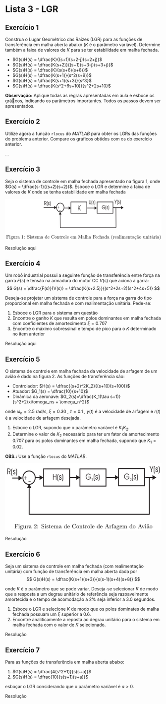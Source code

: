 # Lista 3 - LGR

## Exercício 1
Construa o Lugar Geométrico das Raízes (LGR) para as funções de transferência em malha
aberta abaixo ($K$ é o parâmetro variável). Determine também a faixa de valores de $K$ para se ter estabilidade em malha fechada.

- $G(s)H(s) = \dfrac{K}{(s+1)(s+2-j)(s+2+j)}$
- $G(s)H(s) = \dfrac{K(s+2)}{(s+1)(s+3-j)(s+3+j)}$
- $G(s)H(s) = \dfrac{K}{s(s+6)(s+8)}$
- $G(s)H(s) = \dfrac{K(s+1)}{s^2(s+9)}$
- $G(s)H(s) = \dfrac{K(s+1)(s+3)}{s^3}$
- $G(s)H(s) = \dfrac{K(s^2+6s+10)}{s^2+2s+10}$

**Observação:** Aplique todas as regras apresentadas em aula e esboce os grácos, indicando os parâmetros importantes. Todos os passos devem ser apresentados.

## Exercício 2
Utilize agora a função `rlocus` do *MATLAB* para obter os LGRs das funções do problema
anterior. Compare os gráficos obtidos com os do exercício anterior.

...

## Exercício 3
Seja o sistema de controle em malha fechada apresentado na figura 1, onde $G(s) = \dfrac{s-1}{(s+2)(s+2)}$. Esboce o LGR e determine a faixa de valores de $K$ onde se tenha estabilidade em malha fechada

<p align="center">
<img src="./img/fig1.png" alt="Sistema de controle em MF (realim. unitparia)" width="600"/>
</p>

Resolução aqui

## Exercício 4
Um robô industrial possui a seguinte função de transferência entre força na garra $F(s)$ e tensão na armadura do motor CC $V(s)$ que aciona a garra:
$$
G(s) = \dfrac{F(s)}{V(s)} = \dfrac{K(s+2.5)}{(s^2+2s+2)(s^2+4s+5)}
$$

Deseja-se projetar um sistema de controle para a força na garra do tipo proporcional em malha fechada e com realimentação unitária. Pede-se:
1. Esboce o LGR para o sistema em questão
2. Encontre o ganho $K$ que resulta em polos dominantes em malha fechada com coeficientes de amortecimento $\xi = 0.707$
3. Encontre o máximo sobressinal e tempo de pico para o $K$ determinado no item anterior

Resolução aqui

## Exercício 5
O sistema de controle em malha fechada da velocidade de arfagem de um avião é dado na figura 2. As funções de transferência são:

- Controlador: $H(s) = \dfrac{(s+2)^2K_2}{(s+10)(s+100)}$
- Atuador: $G_1(s) = \dfrac{10}{s+10}$
- Dinâmica da aeronave: $G_2(s)=\dfrac{K_1(\tau s+1)}{s^2+2\xi\omega_ns + \omega_n^2}$

onde $\omega_n=2.5$ rad/s, $\xi = 0.30$ , $\tau = 0.1$ , $y(t)$ é a velocidade de arfagem e $r(t)$ é a velocidade de arfagem desejada.

1. Esboce o LGR, supondo que o parâmetro variável é $K_1K_2$.
2. Determine o valor de $K_2$ necessário para ter um fator de amortecimento $0.707$ para os polos dominantes em malha fechada, supondo que $K_1 = 0.02$.

**OBS.:** Use a função `rlocus` do *MATLAB*.

<p align="center">
<img src="./img/fig2_aviao.png" alt="Sistema de controle de arfagem do avião" width="600"/>
</p>

Resolução

## Exercício 6
Seja um sistema de controle em malha fechada (com realimentação unitária) com função de
transferência em malha aberta dada por
$$
G(s)H(s) = \dfrac{K(s+1)(s+3)}{s(s-1)(s+4)(s+8)}
$$

onde $K$ é o parâmetro que se pode variar. Deseja-se selecionar $K$ de modo que a resposta a um degrau unitário de referência seja razoavelmente amortecida e o tempo de acomodação a 2% seja
inferior a $3.0$ segundos.

1. Esboce o LGR e selecione $K$ de modo que os polos dominates de malha fechada possuam
um $\xi$ superior a $0.6$.
2. Encontre analiticamente a reposta ao degrau unitário para o sistema em malha fechada com
o valor de $K$ selecionado.

Resolução

## Exercício 7
Para as funções de transferência em malha aberta abaixo:
1. $G(s)H(s) = \dfrac{4(s^2+1)}{s(s+a)}$
1. $G(s)H(s) = \dfrac{10}{s(s+1)(s+a)}$

esboçar o LGR considerando que o parâmetro variável é $a>0$.

Resolução